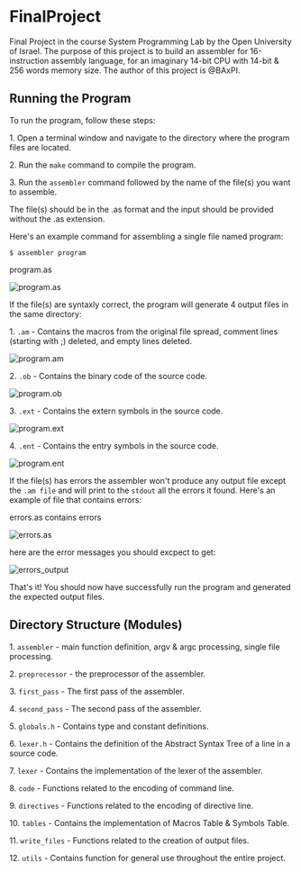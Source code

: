 <h1> FinalProject </h1>
 Final Project in the course System Programming Lab by the Open University of Israel.
 The purpose of this project is to build an assembler for 16-instruction assembly language, 
 for an imaginary 14-bit CPU with 14-bit & 256 words memory size. 
 The author of this project is @BAxPI.
 
<h2>Running the Program</h2>
To run the program, follow these steps:

<p>1. Open a terminal window and navigate to the directory where the program files are located.</p>
<p>2. Run the <code>make</code> command to compile the program.</p>
<p>3. Run the <code>assembler</code> command followed by the name of the file(s) you want to assemble.</p>
   The file(s) should be in the .as format and the input should be provided without the .as extension.</p>
Here's an example command for assembling a single file named program:

```console
$ assembler program
```

program.as

![program.as](https://github.com/BAxPI/FinalProject/blob/main/images/input_example.png?raw=true)



If the file(s) are syntaxly correct, the program will generate 4 output files in the same directory:
 <p>1. <code>.am</code> - Contains the macros from the original file spread, comment lines (starting with ;) deleted, and empty lines deleted.</p>
 
 ![program.am](https://github.com/BAxPI/FinalProject/blob/main/images/am_output.png?raw=true)
 
 <p>2. <code>.ob</code> - Contains the binary code of the source code.</p>
 
 ![program.ob](https://github.com/BAxPI/FinalProject/blob/main/images/ob_output.png?raw=true)
 
 <p>3. <code>.ext</code> - Contains the extern symbols in the source code.</p>
 
 ![program.ext](https://github.com/BAxPI/FinalProject/blob/main/images/ext_output.png?raw=true)
 
 <p>4. <code>.ent</code> - Contains the entry symbols in the source code.</p>
 
 ![program.ent](https://github.com/BAxPI/FinalProject/blob/main/images/ent_output.png?raw=true)

If the file(s) has errors the assembler won't produce any output file except the `.am file` and will print to the `stdout` all the errors it found.
Here's an example of file that contains errors: 

errors.as contains errors

![errors.as](https://github.com/BAxPI/FinalProject/blob/main/images/errors_example.png?raw=true)

here are the error messages you should excpect to get:

![errors_output](https://github.com/BAxPI/FinalProject/blob/main/images/errors_output.png?raw=true)
 
 That's it! You should now have successfully run the program and generated the expected output files.

 <h2> Directory Structure (Modules) </h2>
 <p>1. <code>assembler</code> - main function definition, argv & argc processing, single file processing.</p>
 <p>2. <code>preprocessor</code> - the preprocessor of the assembler. </p>
 <p>3. <code>first_pass</code> - The first pass of the assembler. </p>
 <p>4. <code>second_pass</code> - The second pass of the assembler. </p>
 <p>5. <code>globals.h</code> - Contains type and constant definitions. </p>
 <p>6. <code>lexer.h</code> - Contains the definition of the Abstract Syntax Tree of a line in a source code. </p>
 <p>7. <code>lexer</code> - Contains the implementation of the lexer of the assembler. </p>
 <p>8. <code>code</code> - Functions related to the encoding of command line. </p>
 <p>9. <code>directives</code> - Functions related to the encoding of directive line. </p>
 <p>10. <code>tables</code> - Contains the implementation of Macros Table & Symbols Table. </p>
 <p>11. <code>write_files</code> - Functions related to the creation of output files. </p>
 <p>12. <code>utils</code> - Contains function for general use throughout the entire project. </p>
